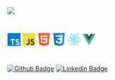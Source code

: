 <img src="https://github-readme-stats.vercel.app/api/top-langs/?username=matheusodilon&layout=compact&langs_count=7&theme=dark" />

#
<div style="display: inline_block">
  <img width="30" src="https://github.com/devicons/devicon/blob/master/icons/typescript/typescript-original.svg" />

  <img width="30" src="https://github.com/devicons/devicon/blob/master/icons/javascript/javascript-original.svg" />

  <img width="30" src="https://github.com/devicons/devicon/blob/master/icons/html5/html5-original.svg" />

   <img width="30" src="https://github.com/devicons/devicon/blob/master/icons/css3/css3-original.svg" />

   <img width="30" src="https://github.com/devicons/devicon/blob/master/icons/react/react-original.svg" />

   <img width="30" src="https://github.com/devicons/devicon/blob/master/icons/vuejs/vuejs-original.svg" />
</div>

#

[![Github Badge](https://img.shields.io/badge/-Instagram-fff?style=flat-square&logo=Instagram&logoColor=red&link=https://www.instagram.com/mtsodilon/)](https://www.instagram.com/mtsodilon/)
[![Linkedin Badge](https://img.shields.io/badge/-LinkedIn-blue?style=flat-square&logo=Linkedin&logoColor=white&link=https://www.linkedin.com/in/matheusodilon/)](https://www.linkedin.com/in/matheusodilon/)

<!--
**matheusodilon/matheusodilon** is a ✨ _special_ ✨ repository because its `README.md` (this file) appears on your GitHub profile.

Here are some ideas to get you started:

- 🔭 I’m currently working on ...
- 🌱 I’m currently learning ...
- 👯 I’m looking to collaborate on ...
- 🤔 I’m looking for help with ...
- 💬 Ask me about ...
- 📫 How to reach me: ...
- 😄 Pronouns: ...
- ⚡ Fun fact: ...
-->
